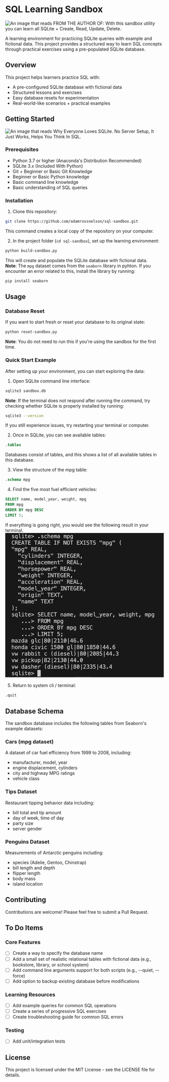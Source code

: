 # SQL Learning Sandbox

<img src="images/FROMTHEAUTHOROF.png" alt="An image that reads FROM THE AUTHOR OF: With this sandbox utility you can learn all SQLite + Create, Read, Update, Delete."/>

A learning environment for practicing SQLite queries with example and fictional data. This project provides a structured way to learn SQL concepts through practical exercises using a pre-populated SQLite database.

## Overview

This project helps learners practice SQL with:
- A pre-configured SQLite database with fictional data
- Structured lessons and exercises
- Easy database resets for experimentation
- Real-world-like scenarios + practical examples

## Getting Started

<img src="images/EVERYONELOVES.png" alt="An image that reads Why Everyone Loves SQLite. No Server Setup, It Just Works, Helps You Think In SQL."/>

### Prerequisites
- Python 3.7 or higher (Anaconda's Distribution Recommended)
- SQLite 3.x (Included With Python)
- Git + Beginner or Basic Git Knowledge
- Beginner or Basic Python knowledge
- Basic command line knowledge
- Basic understanding of SQL queries

### Installation

1. Clone this repository:
```bash
git clone https://github.com/adamrossnelson/sql-sandbox.git
```
This command creates a local copy of the repository on your computer.

2. In the project folder (`cd sql-sandbox`), set up the learning environment:
```bash
python build-sandbox.py
```
This will create and populate the SQLite database with fictional data.   
**Note**: The `mpg` dataset comes from the `seaborn` library in pyhton. If you encounter an error related to this, install the library by running:  
```bash
pip install seaborn
```

## Usage

### Database Reset
If you want to start fresh or reset your database to its original state:
```bash
python reset-sandbox.py
```
**Note**: You do not need to run this if you're using the sandbox for the first time.

### Quick Start Example
After setting up your environment, you can start exploring the data:

1. Open SQLite command line interface:
```bash
sqlite3 sandbox.db
```  
**Note**: If the terminal does not respond after running the command, try checking whether SQLite is properly installed by running:  
```bash
sqlite3 --version
```
If you still experience issues, try restarting your terminal or computer.

2. Once in SQLite, you can see available tables:
```sql
.tables
```
Databases consist of tables, and this shows a list of all available tables in this database.

3. View the structure of the mpg table:
```sql
.schema mpg
```

4. Find the five most fuel efficient vehicles:
```sql
SELECT name, model_year, weight, mpg
FROM mpg
ORDER BY mpg DESC
LIMIT 5;
```
If everything is going right, you would see the following result in your terminal.  
<img src="images/demo1.png">

5. Return to system cli / terminal:
```sql
.quit
```

## Database Schema

The sandbox database includes the following tables from Seaborn's example datasets:

### Cars (mpg dataset)
A dataset of car fuel efficiency from 1999 to 2008, including:
- manufacturer, model, year
- engine displacement, cylinders
- city and highway MPG ratings
- vehicle class

### Tips Dataset
Restaurant tipping behavior data including:
- bill total and tip amount
- day of week, time of day
- party size
- server gender

### Penguins Dataset
Measurements of Antarctic penguins including:
- species (Adelie, Gentoo, Chinstrap)
- bill length and depth
- flipper length
- body mass
- island location

## Contributing

Contributions are welcome! Please feel free to submit a Pull Request.

## To Do Items

### Core Features
- [ ] Create a way to specify the database name
- [ ] Add a small set of realistic relational tables with fictional data (e.g., bookstore, library, or school system)
- [ ] Add command line arguments support for both scripts (e.g., --quiet, --force)
- [ ] Add option to backup existing database before modifications

### Learning Resources
- [ ] Add example queries for common SQL operations
- [ ] Create a series of progressive SQL exercises
- [ ] Create troubleshooting guide for common SQL errors

### Testing
- [ ] Add unit/integration tests

## License

This project is licensed under the MIT License - see the LICENSE file for details.
